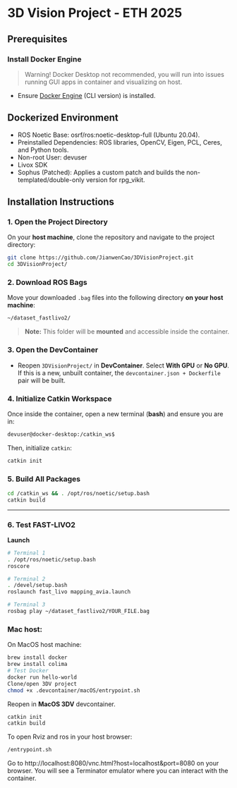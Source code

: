 # 3D Vision Project - ETH 2025

## Prerequisites
### Install Docker Engine
> Warning! Docker Desktop not recommended, you will run into issues running GUI apps in container and visualizing on host.
- Ensure [Docker Engine](https://docs.docker.com/engine/install/) (CLI version) is installed.


## Dockerized Environment
- ROS Noetic Base: osrf/ros:noetic-desktop-full (Ubuntu 20.04).
- Preinstalled Dependencies: ROS libraries, OpenCV, Eigen, PCL, Ceres, and Python tools.
- Non-root User: devuser
- Livox SDK
- Sophus (Patched): Applies a custom patch and builds the non-templated/double-only version for rpg_vikit.

## Installation Instructions

### 1. Open the Project Directory
On your **host machine**, clone the repository and navigate to the project directory:

```bash
git clone https://github.com/JianwenCao/3DVisionProject.git
cd 3DVisionProject/
```

### 2. Download ROS Bags
Move your downloaded `.bag` files into the following directory **on your host machine**:

```bash
~/dataset_fastlivo2/
```

> **Note:** This folder will be **mounted** and accessible inside the container.

### 3. Open the DevContainer
- Reopen `3DVisionProject/` in **DevContainer**. Select **With GPU** or **No GPU**. If this is a new, unbuilt container, the `devcontainer.json + Dockerfile` pair will be built.

### 4. Initialize Catkin Workspace
Once inside the container, open a new terminal (**bash**) and ensure you are in:

```bash
devuser@docker-desktop:/catkin_ws$
```

Then, initialize `catkin`:

```bash
catkin init
```

### 5. Build All Packages

```bash
cd /catkin_ws && . /opt/ros/noetic/setup.bash
catkin build
```

---

### 6. Test **FAST-LIVO2** 

**Launch**
```bash
# Terminal 1
. /opt/ros/noetic/setup.bash
roscore

# Terminal 2
. /devel/setup.bash
roslaunch fast_livo mapping_avia.launch

# Terminal 3
rosbag play ~/dataset_fastlivo2/YOUR_FILE.bag
```

### Mac host:
On MacOS host machine:
```bash
brew install docker
brew install colima
# Test Docker
docker run hello-world
Clone/open 3DV project
chmod +x .devcontainer/macOS/entrypoint.sh
```
Reopen in **MacOS 3DV** devcontainer.
```bash
catkin init
catkin build
```
To open Rviz and ros in your host browser:
```bash
/entrypoint.sh
```
Go to http://localhost:8080/vnc.html?host=localhost&port=8080 on your browser. You will see a Terminator emulator where you can interact with the container.
